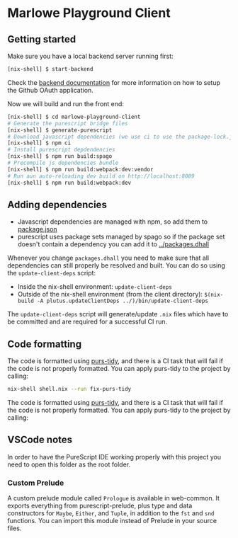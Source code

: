 # Marlowe Playground Client

## Getting started

Make sure you have a local backend server running first:

```bash
[nix-shell] $ start-backend
```

Check the [backend documentation](../marlowe-playground-server/README.md) for more information on how to setup the Github OAuth application.

Now we will build and run the front end:

```bash
[nix-shell] $ cd marlowe-playground-client
# Generate the purescript bridge files
[nix-shell] $ generate-purescript
# Download javascript dependencies (we use ci to use the package-lock.json)
[nix-shell] $ npm ci
# Install purescript depdendencies
[nix-shell] $ npm run build:spago
# Precompile js dependencies bundle
[nix-shell] $ npm run build:webpack:dev:vendor
# Run aun auto-reloading dev build on http://localhost:8009
[nix-shell] $ npm run build:webpack:dev
```

## Adding dependencies

- Javascript dependencies are managed with npm, so add them to [package.json](./package.json)
- purescript uses package sets managed by spago so if the package set doesn't contain a dependency you can add it to [../packages.dhall](../packages.dhall)

Whenever you change `packages.dhall` you need to make sure that all dependencies can still properly be resolved and built.
You can do so using the `update-client-deps` script:

- Inside the nix-shell environment: `update-client-deps`
- Outside of the nix-shell environment (from the client directory): `$(nix-build -A plutus.updateClientDeps ../)/bin/update-client-deps`

The `update-client-deps` script will generate/update `.nix` files which have to be committed and are required for a successful CI run.

## Code formatting

The code is formatted using [purs-tidy](https://github.com/natefaubion/purescript-tidy), and there is a CI task that will fail if the code is not properly formatted. You can apply purs-tidy to the project by calling:

```bash
nix-shell shell.nix --run fix-purs-tidy
```

The code is formatted using [purs-tidy](https://github.com/natefaubion/purescript-tidy), and there is a CI task that will fail if the code is not properly formatted. You can apply purs-tidy to the project by calling:

## VSCode notes

In order to have the PureScript IDE working properly with this project you need to open this folder as the root folder.

### Custom Prelude

A custom prelude module called `Prologue` is available in web-common. It
exports everything from purescript-prelude, plus type and data constructors for
`Maybe`, `Either`, and `Tuple`, in addition to the `fst` and `snd` functions.
You can import this module instead of Prelude in your source files.
